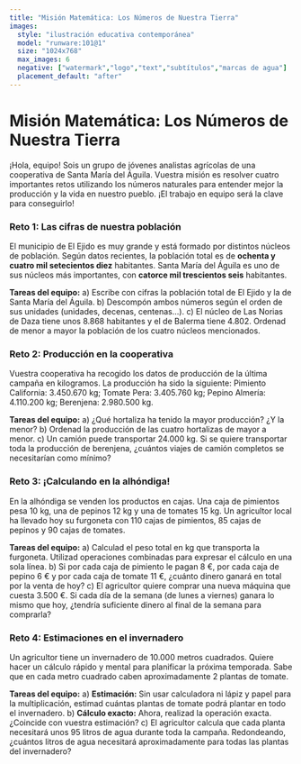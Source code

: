 ```yaml
---
title: "Misión Matemática: Los Números de Nuestra Tierra"
images:
  style: "ilustración educativa contemporánea"
  model: "runware:101@1"
  size: "1024x768"
  max_images: 6
  negative: ["watermark","logo","text","subtítulos","marcas de agua"]
  placement_default: "after"
---
```


# Misión Matemática: Los Números de Nuestra Tierra

¡Hola, equipo! Sois un grupo de jóvenes analistas agrícolas de una cooperativa de Santa María del Águila. Vuestra misión es resolver cuatro importantes retos utilizando los números naturales para entender mejor la producción y la vida en nuestro pueblo. ¡El trabajo en equipo será la clave para conseguirlo!

### Reto 1: Las cifras de nuestra población

El municipio de El Ejido es muy grande y está formado por distintos núcleos de población. Según datos recientes, la población total es de **ochenta y cuatro mil setecientos diez** habitantes. Santa María del Águila es uno de sus núcleos más importantes, con **catorce mil trescientos seis** habitantes.

**Tareas del equipo:**
a) Escribe con cifras la población total de El Ejido y la de Santa María del Águila.
b) Descompón ambos números según el orden de sus unidades (unidades, decenas, centenas...).
c) El núcleo de Las Norias de Daza tiene unos 8.868 habitantes y el de Balerma tiene 4.802. Ordenad de menor a mayor la población de los cuatro núcleos mencionados.

### Reto 2: Producción en la cooperativa

Vuestra cooperativa ha recogido los datos de producción de la última campaña en kilogramos. La producción ha sido la siguiente: Pimiento California: 3.450.670 kg; Tomate Pera: 3.405.760 kg; Pepino Almería: 4.110.200 kg; Berenjena: 2.980.500 kg.

**Tareas del equipo:**
a) ¿Qué hortaliza ha tenido la mayor producción? ¿Y la menor?
b) Ordenad la producción de las cuatro hortalizas de mayor a menor.
c) Un camión puede transportar 24.000 kg. Si se quiere transportar toda la producción de berenjena, ¿cuántos viajes de camión completos se necesitarían como mínimo?

### Reto 3: ¡Calculando en la alhóndiga!

En la alhóndiga se venden los productos en cajas. Una caja de pimientos pesa 10 kg, una de pepinos 12 kg y una de tomates 15 kg. Un agricultor local ha llevado hoy su furgoneta con 110 cajas de pimientos, 85 cajas de pepinos y 90 cajas de tomates.

**Tareas del equipo:**
a) Calculad el peso total en kg que transporta la furgoneta. Utilizad operaciones combinadas para expresar el cálculo en una sola línea.
b) Si por cada caja de pimiento le pagan 8 €, por cada caja de pepino 6 € y por cada caja de tomate 11 €, ¿cuánto dinero ganará en total por la venta de hoy?
c) El agricultor quiere comprar una nueva máquina que cuesta 3.500 €. Si cada día de la semana (de lunes a viernes) ganara lo mismo que hoy, ¿tendría suficiente dinero al final de la semana para comprarla?

### Reto 4: Estimaciones en el invernadero

Un agricultor tiene un invernadero de 10.000 metros cuadrados. Quiere hacer un cálculo rápido y mental para planificar la próxima temporada. Sabe que en cada metro cuadrado caben aproximadamente 2 plantas de tomate.

**Tareas del equipo:**
a) **Estimación:** Sin usar calculadora ni lápiz y papel para la multiplicación, estimad cuántas plantas de tomate podrá plantar en todo el invernadero.
b) **Cálculo exacto:** Ahora, realizad la operación exacta. ¿Coincide con vuestra estimación?
c) El agricultor calcula que cada planta necesitará unos 95 litros de agua durante toda la campaña. Redondeando, ¿cuántos litros de agua necesitará aproximadamente para todas las plantas del invernadero?

